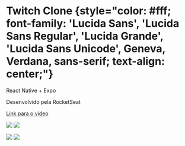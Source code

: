 Twitch Clone {style="color: #fff; font-family: 'Lucida Sans', 'Lucida Sans Regular', 'Lucida Grande', 'Lucida Sans Unicode', Geneva, Verdana, sans-serif; text-align: center;"}
============

React Native + Expo

Desenvolvido pela RocketSeat

[Link para o vídeo](https://www.youtube.com/watch?v=bJVp_vlvMwQ&t=1014s)

![](./assets/readme/imageFour.jpeg) ![](./assets/readme/imageThree.jpeg)

![](./assets/readme/imageOne.jpeg) ![](./assets/readme/imageTwo.jpeg)

